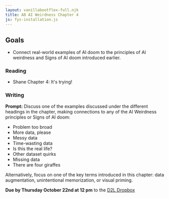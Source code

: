 ```yaml
---
layout: vanillabootflex-full.njk
title: A8 AI Weirdness Chapter 4
js: fys-installation.js
---
```


## Goals

- Connect real-world examples of AI doom to the principles of AI weirdness and Signs of AI doom introduced earlier.


### Reading

- Shane Chapter 4: It's trying!

### Writing

**Prompt:** Discuss one of the examples discussed under the different headings in the chapter, making connections to any of the AI Weirdness principles or Signs of AI doom:
- Problem too broad
- More data, please
- Messy data
- Time-wasting data
- Is this the real life?
- Other dataset quirks
- Missing data
- There are four giraffes

Alternatively, focus on one of the key terms introduced in this chapter: data augmentation, unintentional memorization, or visual priming.


**Due by Thursday October 22nd at 12 pm** to the [D2L Dropbox](#)


